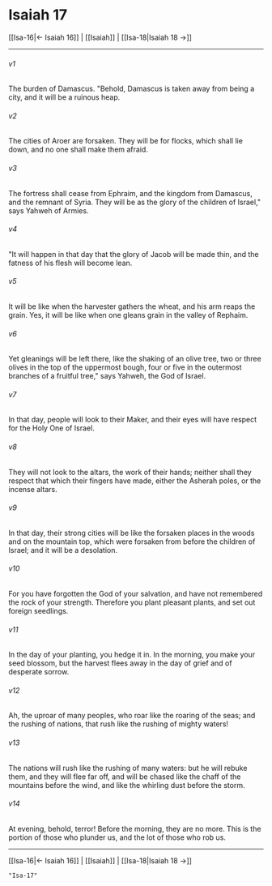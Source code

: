 # Isaiah 17

[[Isa-16|← Isaiah 16]] | [[Isaiah]] | [[Isa-18|Isaiah 18 →]]
***



###### v1 
The burden of Damascus. "Behold, Damascus is taken away from being a city, and it will be a ruinous heap. 

###### v2 
The cities of Aroer are forsaken. They will be for flocks, which shall lie down, and no one shall make them afraid. 

###### v3 
The fortress shall cease from Ephraim, and the kingdom from Damascus, and the remnant of Syria. They will be as the glory of the children of Israel," says Yahweh of Armies. 

###### v4 
"It will happen in that day that the glory of Jacob will be made thin, and the fatness of his flesh will become lean. 

###### v5 
It will be like when the harvester gathers the wheat, and his arm reaps the grain. Yes, it will be like when one gleans grain in the valley of Rephaim. 

###### v6 
Yet gleanings will be left there, like the shaking of an olive tree, two or three olives in the top of the uppermost bough, four or five in the outermost branches of a fruitful tree," says Yahweh, the God of Israel. 

###### v7 
In that day, people will look to their Maker, and their eyes will have respect for the Holy One of Israel. 

###### v8 
They will not look to the altars, the work of their hands; neither shall they respect that which their fingers have made, either the Asherah poles, or the incense altars. 

###### v9 
In that day, their strong cities will be like the forsaken places in the woods and on the mountain top, which were forsaken from before the children of Israel; and it will be a desolation. 

###### v10 
For you have forgotten the God of your salvation, and have not remembered the rock of your strength. Therefore you plant pleasant plants, and set out foreign seedlings. 

###### v11 
In the day of your planting, you hedge it in. In the morning, you make your seed blossom, but the harvest flees away in the day of grief and of desperate sorrow. 

###### v12 
Ah, the uproar of many peoples, who roar like the roaring of the seas; and the rushing of nations, that rush like the rushing of mighty waters! 

###### v13 
The nations will rush like the rushing of many waters: but he will rebuke them, and they will flee far off, and will be chased like the chaff of the mountains before the wind, and like the whirling dust before the storm. 

###### v14 
At evening, behold, terror! Before the morning, they are no more. This is the portion of those who plunder us, and the lot of those who rob us.

***
[[Isa-16|← Isaiah 16]] | [[Isaiah]] | [[Isa-18|Isaiah 18 →]]

```query 2021-09-27 15:54
"Isa-17"
```